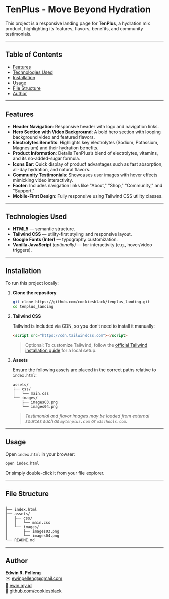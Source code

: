 # TenPlus - Move Beyond Hydration

This project is a responsive landing page for **TenPlus**, a hydration mix product, highlighting its features, flavors, benefits, and community testimonials.

---

## Table of Contents

- [Features](#features)
- [Technologies Used](#technologies-used)
- [Installation](#installation)
- [Usage](#usage)
- [File Structure](#file-structure)
- [Author](#author)

---

## Features

- **Header Navigation**: Responsive header with logo and navigation links.
- **Hero Section with Video Background**: A bold hero section with looping background video and featured flavors.
- **Electrolytes Benefits**: Highlights key electrolytes (Sodium, Potassium, Magnesium) and their hydration benefits.
- **Product Information**: Details TenPlus’s blend of electrolytes, vitamins, and its no-added-sugar formula.
- **Icons Bar**: Quick display of product advantages such as fast absorption, all-day hydration, and natural flavors.
- **Community Testimonials**: Showcases user images with hover effects mimicking video interactivity.
- **Footer**: Includes navigation links like "About," "Shop," "Community," and "Support."
- **Mobile-First Design**: Fully responsive using Tailwind CSS utility classes.

---

## Technologies Used

- **HTML5** — semantic structure.
- **Tailwind CSS** — utility-first styling and responsive layout.
- **Google Fonts (Inter)** — typography customization.
- **Vanilla JavaScript** *(optionally)* — for interactivity (e.g., hover/video triggers).

---

## Installation

To run this project locally:

1. **Clone the repository**

   ```bash
   git clone https://github.com/cookiesblack/tenplus_landing.git
   cd tenplus_landing
   ```

2. **Tailwind CSS**

   Tailwind is included via CDN, so you don’t need to install it manually:

   ```html
   <script src="https://cdn.tailwindcss.com"></script>
   ```

   > Optional: To customize Tailwind, follow the [official Tailwind installation guide](https://tailwindcss.com/docs/installation) for a local setup.

3. **Assets**

   Ensure the following assets are placed in the correct paths relative to `index.html`:

   ```
   assets/
   ├── css/
   │   └── main.css
   └── images/
       ├── images03.png
       └── images04.png
   ```

   > *Testimonial and flavor images may be loaded from external sources such as `mytenplus.com` or `w3schools.com`.*

---

## Usage

Open `index.html` in your browser:

```bash
open index.html
```

Or simply double-click it from your file explorer.

---

## File Structure

```
.
├── index.html
├── assets/
│   ├── css/
│   │   └── main.css
│   └── images/
│       ├── images03.png
│       └── images04.png
└── README.md
```

---

## Author

**Edwin R. Pelleng**  
✉️ [ewinpelleng@gmail.com](mailto:ewinpelleng@gmail.com)  
🔗 [ewin.my.id](https://ewin.my.id)  
🐙 [github.com/cookiesblack](https://github.com/cookiesblack)
